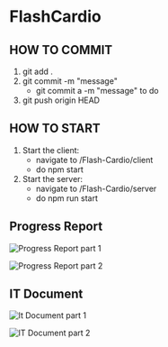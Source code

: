 # FlashCardio

## HOW TO COMMIT
1. git add .
2. git commit -m "message"
    - git commit a -m "message" to do
3. git push origin HEAD

## HOW TO START
1. Start the client:
    - navigate to /Flash-Cardio/client
    - do npm start
2. Start the server:
    - navigate to /Flash-Cardio/server
    - do npm run start

## Progress Report

![Progress Report part 1](https://github.com/user-attachments/assets/ca4faec3-3550-4460-946a-e5c10bafeb62)

![Progress Report part 2](https://github.com/user-attachments/assets/ce64d2cd-5239-4936-a2d0-ea860674a260)

## IT Document 

![It Document part 1](https://github.com/user-attachments/assets/019c92bf-a10f-4622-93fd-f8082f014ee3)

![IT Document part 2](https://github.com/user-attachments/assets/92370559-7cde-4bfb-9e49-eba93a459844)